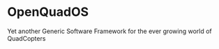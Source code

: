 OpenQuadOS
==========

Yet another Generic Software Framework for the ever growing world of QuadCopters
